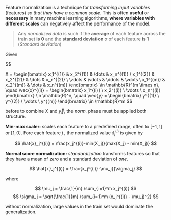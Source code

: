 Feature normalization is a technique for *transforming input variables* (features) *so that they have a common scale*. This is often **useful** or **necessary** in many machine learning algorithms, **where variables with different scales** can negatively affect the performance of the model.

> Any *normalized data* is such if the **average** of each feature across the train set **is 0** and the **standard deviation** $\sigma$  of each feature **is 1** (*Standard deviation*)

Given 

$$

X = \begin{bmatrix} 
x_1^{(1)} & x_2^{(1)} & \dots & x_n^{(1)} \\ 
x_1^{(2)} & x_2^{(2)} & \dots & x_n^{(2)} \\ 
\vdots & \vdots & \ddots & \vdots \\ 
x_1^{(m)} & x_2^{(m)} & \dots & x_n^{(m)} 
\end{bmatrix} \in \mathbb{R}^{m \times n},
\quad
\vec{x}^{(i)} = \begin{bmatrix} 
x_1^{(i)} \\ 
x_2^{(i)} \\ 
\vdots \\ 
x_n^{(i)} 
\end{bmatrix} \in \mathbb{R}^n,
\quad
\vec{y} = \begin{bmatrix} 
y^{(1)} \\ 
y^{(2)} \\ 
\vdots \\ 
y^{(m)} 
\end{bmatrix} \in \mathbb{R}^m
$$

before to combine $X$ and $\vec{y}$, the *norm.* phase must be applied both structure.

**Min-max scaler:** scales each feature to a predefined range, often to $[-1,1]$ or $[1,0]$. Fore each feature $j$ , the normalized value $\hat{x}_j^{(i)}$ is given by

$$
\hat{x}_j^{(i)} = \frac{x_j^{(i)}-min(X_j)}{max(X_j) - min(X_j)}
$$

**Normal score normalization:** *standardization* transforms features so that they have a mean of *zero* and a standard deviation of *one*.

$$
\hat{x}_j^{(i)} = \frac{x_j^{(i)}-\mu_j}{\sigma_j}
$$

where

$$
\mu_j = \frac{1}{m} \sum_{i=1}^m x_j^{(i)} 
$$
$$
\sigma_j = \sqrt{\frac{1}{m} \sum_{i=1}^m (x_j^{(i)} - \mu_j)^2}
$$

without normalization, large values ​​in the train set would dominate the generalization.